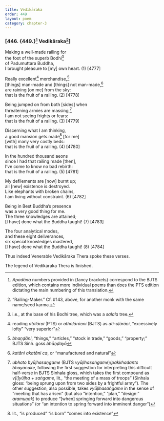 ```yaml
---
title: Vedikāraka
order: 449
layout: poem
category: chapter-3
---
```


### \[446. {449.}[^1] Vedikāraka[^2]\]

Making a well-made railing for  
the foot of the superb Bodhi[^3]  
of Padumuttara Buddha,  
I brought pleasure to \[my\] own heart. (1) \[4777\]

Really excellent[^4] merchandise,[^5]  
\[things\] man-made and \[things\] not man-made,[^6]  
are raining \[on me\] from the sky:  
that is the fruit of a railing. (2) \[4778\]

Being jumped on from both \[sides\] when  
threatening armies are massing,[^7]  
I am not seeing frights or fears:  
that is the fruit of a railing. (3) \[4779\]

Discerning what I am thinking,  
a good mansion gets made[^8] \[for me\]  
\[with\] many very costly beds:  
that is the fruit of a railing. (4) \[4780\]

In the hundred thousand aeons  
since I had that railing made \[then\],  
I’ve come to know no bad rebirth:  
that is the fruit of a railing. (5) \[4781\]

My defilements are \[now\] burnt up;  
all \[new\] existence is destroyed.  
Like elephants with broken chains,  
I am living without constraint. (6) \[4782\]

Being in Best Buddha’s presence  
was a very good thing for me.  
The three knowledges are attained;  
\[I have\] done what the Buddha taught! (7) \[4783\]

The four analytical modes,  
and these eight deliverances,  
six special knowledges mastered,  
\[I have\] done what the Buddha taught! (8) \[4784\]

Thus indeed Venerable Vedikāraka Thera spoke these verses.

The legend of Vedikāraka Thera is finished.

[^1]: *Apadāna* numbers provided in {fancy brackets} correspond to the BJTS edition, which contains more individual poems than does the PTS edition dictating the main numbering of this translation.

[^2]: “Railing-Maker.” Cf. \#143, above, for another monk with the same name/seed karma.

[^3]: i.e., at the base of his Bodhi tree, which was a *salala* tree.

[^4]: reading *atolārṇi* (PTS) or *athoḷārāṇni* (BJTS) as *ati-uḷārāṇi*, “excessively lofty” “very superior”

[^5]: *bhaṇḍāni*, “things,” “articles,” “stock in trade,” “goods,” “property;” BJTS Sinh. goss *bhāṇḍayō*

[^6]: *katāni akatāni ca*, or “manufactured and natural”

[^7]: *ubhato byūḷhasaṇgame* (BJTS *vyūḷlhasaṅgame*)/*pakkhadanto bhayānake*, following the first suggestion for interpreting this difficult half-verse in BJTS Sinhala gloss, which takes the first compound as *v\[i\]yūḷha + saṅgame*, lit., “the meeting of a mass of troops” (Sinhala gloss: “being sprung upon from two sides by a frightful army”). The other suggestion, also possible, takes *vyūḷlhasaṅgame* in the sense of “meeting that has arisen” (but also “intention,” “plan,” “design:” *aramuṇak*) to produce “\[when\] springing forward into dangerous situations” (or “an intention to spring forward into imminent danger”)

[^8]: lit., “is produced” “is born” “comes into existence”
